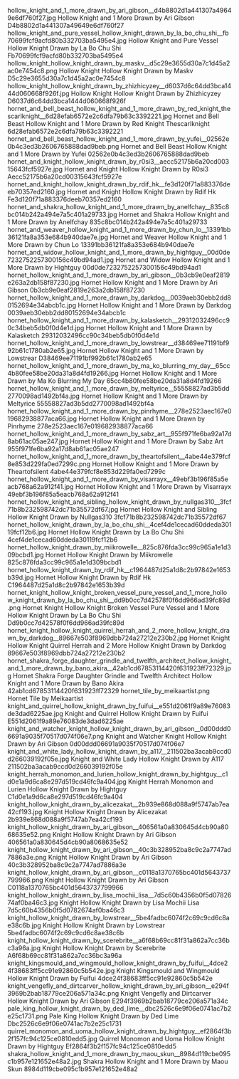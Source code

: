 hollow_knight_and_1_more_drawn_by_ari_gibson__d4b8802d1a441307a49649e6df760f27.jpg Hollow Knight and 1 More Drawn by Ari Gibson  D4b8802d1a441307a49649e6df760f27
hollow_knight_and_pure_vessel_hollow_knight_drawn_by_la_bo_chu_shi__fb70699fcf9acfd80b332703ba5495e4.jpg Hollow Knight and Pure Vessel Hollow Knight Drawn by La Bo Chu Shi  Fb70699fcf9acfd80b332703ba5495e4
hollow_knight_hollow_knight_drawn_by_maskv__d5c29e3655d30a7c1d45a2ac0e7454c8.png Hollow Knight Hollow Knight Drawn by Maskv  D5c29e3655d30a7c1d45a2ac0e7454c8
hollow_knight_hollow_knight_drawn_by_zhizhicyzey__d6037d6c64dd3bca1444d060668f926f.jpg Hollow Knight Hollow Knight Drawn by Zhizhicyzey  D6037d6c64dd3bca1444d060668f926f
hornet_and_bell_beast_hollow_knight_and_1_more_drawn_by_red_knight_thescarlknight__6d28efab6572e2c6dfa79b63c3392221.jpg Hornet and Bell Beast Hollow Knight and 1 More Drawn by Red Knight Thescarlknight  6d28efab6572e2c6dfa79b63c3392221
hornet_and_bell_beast_hollow_knight_and_1_more_drawn_by_yufei__02562e0b4c3ed3b2606765888dad9beb.png Hornet and Bell Beast Hollow Knight and 1 More Drawn by Yufei  02562e0b4c3ed3b2606765888dad9beb
hornet_and_knight_hollow_knight_drawn_by_r0si3__aecc52175b6a20cd00315643fcf5927e.jpg Hornet and Knight Hollow Knight Drawn by R0si3  Aecc52175b6a20cd00315643fcf5927e
hornet_and_knight_hollow_knight_drawn_by_rdif_hk__fe3d120f71a883376deeb70357ed2160.jpg Hornet and Knight Hollow Knight Drawn by Rdif Hk  Fe3d120f71a883376deeb70357ed2160
hornet_and_shakra_hollow_knight_and_1_more_drawn_by_anelfchay__835c8bc014b242a494e7a5c401a29733.jpg Hornet and Shakra Hollow Knight and 1 More Drawn by Anelfchay  835c8bc014b242a494e7a5c401a29733
hornet_and_weaver_hollow_knight_and_1_more_drawn_by_chun_lo__13391bb36121fa8a353e684b940dae7e.jpg Hornet and Weaver Hollow Knight and 1 More Drawn by Chun Lo  13391bb36121fa8a353e684b940dae7e
hornet_and_widow_hollow_knight_and_1_more_drawn_by_hightguy__00d0de7232752257300156c49bd94ad1.jpg Hornet and Widow Hollow Knight and 1 More Drawn by Hightguy  00d0de7232752257300156c49bd94ad1
hornet_hollow_knight_and_1_more_drawn_by_ari_gibson__0b3cb9e0eaf2819e263a2db158f87230.jpg Hornet Hollow Knight and 1 More Drawn by Ari Gibson  0b3cb9e0eaf2819e263a2db158f87230
hornet_hollow_knight_and_1_more_drawn_by_darkdog__0039aeb30ebb2dd80152694e34abcb1c.jpg Hornet Hollow Knight and 1 More Drawn by Darkdog  0039aeb30ebb2dd80152694e34abcb1c
hornet_hollow_knight_and_1_more_drawn_by_kalasketch__29312032496cc90c34beb5db0f0d4e1d.jpg Hornet Hollow Knight and 1 More Drawn by Kalasketch  29312032496cc90c34beb5db0f0d4e1d
hornet_hollow_knight_and_1_more_drawn_by_lowstrear__d38469ee71191bf992b61c1780ab2e65.jpg Hornet Hollow Knight and 1 More Drawn by Lowstrear  D38469ee71191bf992b61c1780ab2e65
hornet_hollow_knight_and_1_more_drawn_by_ma_ko_blurring_my_day__65cc4b80fee58be20da31a8d4fd19266.jpg Hornet Hollow Knight and 1 More Drawn by Ma Ko Blurring My Day  65cc4b80fee58be20da31a8d4fd19266
hornet_hollow_knight_and_1_more_drawn_by_meltyrice__55558827ad3b5dd2770098ad1492bf4a.jpg Hornet Hollow Knight and 1 More Drawn by Meltyrice  55558827ad3b5dd2770098ad1492bf4a
hornet_hollow_knight_and_1_more_drawn_by_pinrhyme__278e2523aec167e019682938877aca66.jpg Hornet Hollow Knight and 1 More Drawn by Pinrhyme  278e2523aec167e019682938877aca66
hornet_hollow_knight_and_1_more_drawn_by_sabz_art__955f971fe6ba92a17d8ab61ac05ae247.jpg Hornet Hollow Knight and 1 More Drawn by Sabz Art  955f971fe6ba92a17d8ab61ac05ae247
hornet_hollow_knight_and_1_more_drawn_by_theartofsilent__4abe44e379fcf8e853d229fa0ed7299c.png Hornet Hollow Knight and 1 More Drawn by Theartofsilent  4abe44e379fcf8e853d229fa0ed7299c
hornet_hollow_knight_and_1_more_drawn_by_visarrayx__49ebf3b196f85a5eacb768a62a912f41.jpg Hornet Hollow Knight and 1 More Drawn by Visarrayx  49ebf3b196f85a5eacb768a62a912f41
hornet_hollow_knight_and_sibling_hollow_knight_drawn_by_nullgas310__3fcf71b8b232598742dc71b35572df67.jpg Hornet Hollow Knight and Sibling Hollow Knight Drawn by Nullgas310  3fcf71b8b232598742dc71b35572df67
hornet_hollow_knight_drawn_by_la_bo_chu_shi__4cef4de1cecad60ddeda30119fcf12b6.jpg Hornet Hollow Knight Drawn by La Bo Chu Shi  4cef4de1cecad60ddeda30119fcf12b6
hornet_hollow_knight_drawn_by_miikrowelle__825c876fda3cc99c965a1e1d309bcbd1.jpg Hornet Hollow Knight Drawn by Miikrowelle  825c876fda3cc99c965a1e1d309bcbd1
hornet_hollow_knight_drawn_by_rdif_hk__c1964487d25a1d8c2b97842e1653b39d.jpg Hornet Hollow Knight Drawn by Rdif Hk  C1964487d25a1d8c2b97842e1653b39d
hornet_knight_hollow_knight_broken_vessel_pure_vessel_and_1_more_hollow_knight_drawn_by_la_bo_chu_shi__dd9b0cc7d42578f0f6dd966ad39fc89d.png Hornet Knight Hollow Knight Broken Vessel Pure Vessel and 1 More Hollow Knight Drawn by La Bo Chu Shi  Dd9b0cc7d42578f0f6dd966ad39fc89d
hornet_knight_hollow_knight_quirrel_herrah_and_2_more_hollow_knight_drawn_by_darkdog__89667e503f8969dbb724a27212e230b2.jpg Hornet Knight Hollow Knight Quirrel Herrah and 2 More Hollow Knight Drawn by Darkdog  89667e503f8969dbb724a27212e230b2
hornet_shakra_forge_daughter_grindle_and_twelfth_architect_hollow_knight_and_1_more_drawn_by_bano_akira__42ab1cd67853114420f631923ff72329.jpg Hornet Shakra Forge Daughter Grindle and Twelfth Architect Hollow Knight and 1 More Drawn by Bano Akira  42ab1cd67853114420f631923ff72329
hornet_tile_by_meikaartist.png Hornet Tile by Meikaartist
knight_and_quirrel_hollow_knight_drawn_by_fuifui__e551d2061f9a89e76083de3dad6225ae.jpg Knight and Quirrel Hollow Knight Drawn by Fuifui  E551d2061f9a89e76083de3dad6225ae
knight_and_watcher_knight_hollow_knight_drawn_by_ari_gibson__0d00ddd06691a9035f70517d074f06e7.png Knight and Watcher Knight Hollow Knight Drawn by Ari Gibson  0d00ddd06691a9035f70517d074f06e7
knight_and_white_lady_hollow_knight_drawn_by_a117__211502ba3acab9ccd0d266039192f05e.jpg Knight and White Lady Hollow Knight Drawn by A117  211502ba3acab9ccd0d266039192f05e
knight_herrah_monomon_and_lurien_hollow_knight_drawn_by_hightguy__c1d0e1a9d6ca8e297d519cd46fc9a404.jpg Knight Herrah Monomon and Lurien Hollow Knight Drawn by Hightguy  C1d0e1a9d6ca8e297d519cd46fc9a404
knight_hollow_knight_drawn_by_alicezakat__2b939e868d088a9f5747ab7ea42cf193.jpg Knight Hollow Knight Drawn by Alicezakat  2b939e868d088a9f5747ab7ea42cf193
knight_hollow_knight_drawn_by_ari_gibson__406561a0a830645d4cb90a8068635e52.png Knight Hollow Knight Drawn by Ari Gibson  406561a0a830645d4cb90a8068635e52
knight_hollow_knight_drawn_by_ari_gibson__40c3b328952ba8c9c2a7747ad7886a3e.png Knight Hollow Knight Drawn by Ari Gibson  40c3b328952ba8c9c2a7747ad7886a3e
knight_hollow_knight_drawn_by_ari_gibson__c0118a1370765bc401d5643737799966.png Knight Hollow Knight Drawn by Ari Gibson  C0118a1370765bc401d5643737799966
knight_hollow_knight_drawn_by_lisa_mochii_lisa__7d5c60b4356b0f5d0782674af0ba46c3.jpg Knight Hollow Knight Drawn by Lisa Mochii Lisa  7d5c60b4356b0f5d0782674af0ba46c3
knight_hollow_knight_drawn_by_lowstrear__5be4fadbc6074f2c69c9cd6c8ae38c6b.jpg Knight Hollow Knight Drawn by Lowstrear  5be4fadbc6074f2c69c9cd6c8ae38c6b
knight_hollow_knight_drawn_by_scerebrite__a6f68b69cc81f31a862a7cc36bc3a96a.jpg Knight Hollow Knight Drawn by Scerebrite  A6f68b69cc81f31a862a7cc36bc3a96a
knight_kingsmould_and_wingmould_hollow_knight_drawn_by_fuifui__4dce24f38683ff5cc91e92860c5b542e.jpg Knight Kingsmould and Wingmould Hollow Knight Drawn by Fuifui  4dce24f38683ff5cc91e92860c5b542e
knight_vengefly_and_dirtcarver_hollow_knight_drawn_by_ari_gibson__e294f3969b2bab18779ce206a571a34c.png Knight Vengefly and Dirtcarver Hollow Knight Drawn by Ari Gibson  E294f3969b2bab18779ce206a571a34c
pale_king_hollow_knight_drawn_by_ded_lime__dbc2526c6e9f06e0741ac7b2e25c1731.png Pale King Hollow Knight Drawn by Ded Lime  Dbc2526c6e9f06e0741ac7b2e25c1731
quirrel_monomon_and_uoma_hollow_knight_drawn_by_hightguy__ef2864f3b2f157fc94c125ce0810edd5.jpg Quirrel Monomon and Uoma Hollow Knight Drawn by Hightguy  Ef2864f3b2f157fc94c125ce0810edd5
shakra_hollow_knight_and_1_more_drawn_by_maou_skun__8984d119cbe095c1b957e121652e48a2.jpg Shakra Hollow Knight and 1 More Drawn by Maou Skun  8984d119cbe095c1b957e121652e48a2
